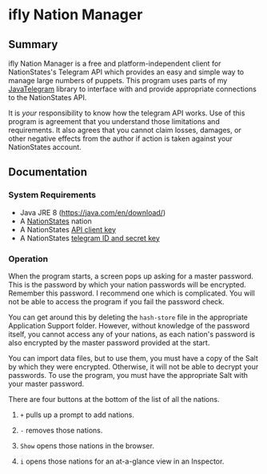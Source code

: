 # ifly Nation Manager #

## Summary ##
ifly Nation Manager is a free and platform-independent client for NationStates's Telegram API which provides an easy and simple way to manage large numbers of puppets. This program uses parts of my [JavaTelegram](https://github.com/iFlyCode/NationStates-JavaTelegram) library to interface with and provide appropriate connections to the NationStates API.

It is *your* responsibility to know how the telegram API works. Use of this program is agreement that you understand those limitations and requirements. It also agrees that you cannot claim losses, damages, or other negative effects from the author if action is taken against your NationStates account.

## Documentation ##

### System Requirements ###
* Java JRE 8 (https://java.com/en/download/)
* A [NationStates](http://www.nationstates.net) nation
* A NationStates [API client key](http://www.nationstates.net/pages/api.html#telegrams)
* A NationStates [telegram ID and secret key](http://www.nationstates.net/pages/api.html#telegrams)

### Operation ###

When the program starts, a screen pops up asking for a master password. This is the password by which your nation passwords will be encrypted. Remember this password. I recommend one which is complicated. You will not be able to access the program if you fail the password check.

You can get around this by deleting the `hash-store` file in the appropriate Application Support folder. However, without knowledge of the password itself, you cannot access any of your nations, as each nation's password is also encrypted by the master password provided at the start.

You can import data files, but to use them, you must have a copy of the Salt by which they were encrypted. Otherwise, it will not be able to decrypt your passwords. To use the program, you must have the appropriate Salt with your master password.

There are four buttons at the bottom of the list of all the nations. 

1. `+` pulls up a prompt to add nations. 

2. `-` removes those nations. 

3. `Show` opens those nations in the browser. 

4. `i` opens those nations for an at-a-glance view in an Inspector.
